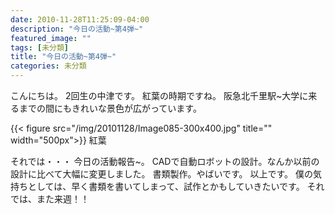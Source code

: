 ```yaml
---
date: 2010-11-28T11:25:09-04:00
description: "今日の活動~第4弾~"
featured_image: ""
tags: [未分類]
title: "今日の活動~第4弾~"
categories: 未分類
---
```


こんにちは。
2回生の中津です。
紅葉の時期ですね。
阪急北千里駅~大学に来るまでの間にもきれいな景色が広がっています。

{{< figure src="/img/20101128/Image085-300x400.jpg" title="" width="500px">}}
紅葉

それでは・・・
今日の活動報告~。
CADで自動ロボットの設計。なんか以前の設計に比べて大幅に変更しました。
書類製作。やばいです。
以上です。
僕の気持ちとしては、早く書類を書いてしまって、試作とかもしていきたいです。
それでは、また来週！！

